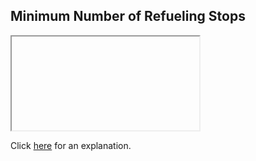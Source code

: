 ##  Minimum Number of Refueling Stops 

<iframe></iframe>

Click [here](Explanation.md) for an explanation.


